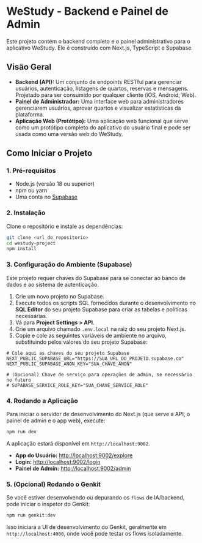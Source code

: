 # WeStudy - Backend e Painel de Admin

Este projeto contém o backend completo e o painel administrativo para o aplicativo WeStudy. Ele é construído com Next.js, TypeScript e Supabase.

## Visão Geral

- **Backend (API):** Um conjunto de endpoints RESTful para gerenciar usuários, autenticação, listagens de quartos, reservas e mensagens. Projetado para ser consumido por qualquer cliente (iOS, Android, Web).
- **Painel de Administrador:** Uma interface web para administradores gerenciarem usuários, aprovar quartos e visualizar estatísticas da plataforma.
- **Aplicação Web (Protótipo):** Uma aplicação web funcional que serve como um protótipo completo do aplicativo do usuário final e pode ser usada como uma versão web do WeStudy.

## Como Iniciar o Projeto

### 1. Pré-requisitos

- Node.js (versão 18 ou superior)
- npm ou yarn
- Uma conta no [Supabase](https://supabase.com/)

### 2. Instalação

Clone o repositório e instale as dependências:

```bash
git clone <url_do_repositorio>
cd westudy-project
npm install
```

### 3. Configuração do Ambiente (Supabase)

Este projeto requer chaves do Supabase para se conectar ao banco de dados e ao sistema de autenticação.

1.  Crie um novo projeto no Supabase.
2.  Execute todos os scripts SQL fornecidos durante o desenvolvimento no **SQL Editor** do seu projeto Supabase para criar as tabelas e políticas necessárias.
3.  Vá para **Project Settings > API**.
4.  Crie um arquivo chamado `.env.local` na raiz do seu projeto Next.js.
5.  Copie e cole as seguintes variáveis de ambiente no arquivo, substituindo pelos valores do seu projeto Supabase:

```env
# Cole aqui as chaves do seu projeto Supabase
NEXT_PUBLIC_SUPABASE_URL="https://SUA_URL_DO_PROJETO.supabase.co"
NEXT_PUBLIC_SUPABASE_ANON_KEY="SUA_CHAVE_ANON"

# (Opcional) Chave de serviço para operações de admin, se necessário no futuro
# SUPABASE_SERVICE_ROLE_KEY="SUA_CHAVE_SERVICE_ROLE"
```

### 4. Rodando a Aplicação

Para iniciar o servidor de desenvolvimento do Next.js (que serve a API, o painel de admin e o app web), execute:

```bash
npm run dev
```

A aplicação estará disponível em `http://localhost:9002`.

- **App do Usuário:** [http://localhost:9002/explore](http://localhost:9002/explore)
- **Login:** [http://localhost:9002/login](http://localhost:9002/login)
- **Painel de Admin:** [http://localhost:9002/admin](http://localhost:9002/admin)

### 5. (Opcional) Rodando o Genkit

Se você estiver desenvolvendo ou depurando os `flows` de IA/backend, pode iniciar o inspetor do Genkit:

```bash
npm run genkit:dev
```

Isso iniciará a UI de desenvolvimento do Genkit, geralmente em `http://localhost:4000`, onde você pode testar os flows isoladamente.
